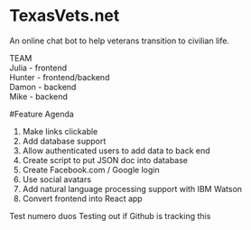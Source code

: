 # TexasVets.net
An online chat bot to help veterans transition to civilian life.  

TEAM  
Julia - frontend  
Hunter - frontend/backend  
Damon - backend  
Mike - backend  


#Feature Agenda

1. Make links clickable
2. Add database support
3. Allow authenticated users to add data to back end
4. Create script to put JSON doc into database
5. Create Facebook.com / Google login
6. Use social avatars
7. Add natural language processing support with IBM Watson
8. Convert frontend into React app


Test numero duos 
Testing out if Github is tracking this
